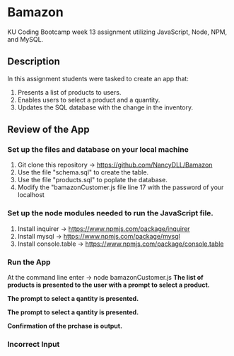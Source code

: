 # Bamazon
KU Coding Bootcamp week 13 assignment utilizing JavaScript, Node, NPM, and MySQL.

## Description
In this assignment students were tasked to create an app that:
1. Presents a list of products to users.
1. Enables users to select a product and a quantity.
1. Updates the SQL database with the change in the inventory.

## Review of the App

### Set up the files and database on your local machine
1. Git clone this repository -> https://github.com/NancyDLL/Bamazon
1. Use the file "schema.sql" to create the table.
1. Use the file "products.sql" to poplate the database.
1. Modify the "bamazonCustomer.js file line 17 with the password of your localhost

### Set up the node modules needed to run the JavaScript file.
1. Install inquirer -> https://www.npmjs.com/package/inquirer
1. Install mysql -> https://www.npmjs.com/package/mysql
1. Install console.table -> https://www.npmjs.com/package/console.table

### Run the App
At the command line enter -> node bamazonCustomer.js
**The list of products is presented to the user with a prompt to select a product.**

**The prompt to select a qantity is presented.**

**The prompt to select a qantity is presented.**

**Confirmation of the prchase is output.**

### Incorrect Input
